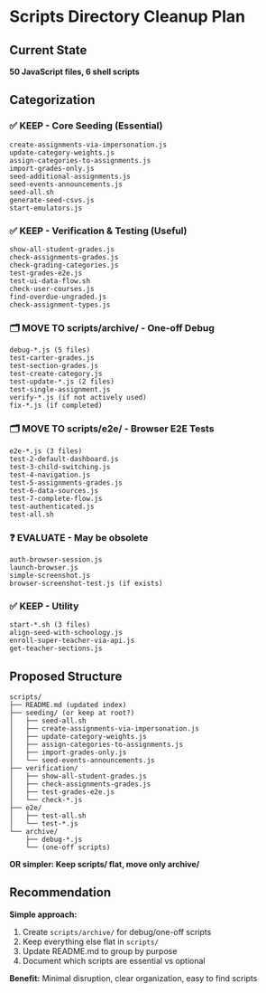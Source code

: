 # Scripts Directory Cleanup Plan

## Current State
**50 JavaScript files, 6 shell scripts**

## Categorization

### ✅ KEEP - Core Seeding (Essential)
```
create-assignments-via-impersonation.js
update-category-weights.js
assign-categories-to-assignments.js
import-grades-only.js
seed-additional-assignments.js
seed-events-announcements.js
seed-all.sh
generate-seed-csvs.js
start-emulators.js
```

### ✅ KEEP - Verification & Testing (Useful)
```
show-all-student-grades.js
check-assignments-grades.js
check-grading-categories.js
test-grades-e2e.js
test-ui-data-flow.sh
check-user-courses.js
find-overdue-ungraded.js
check-assignment-types.js
```

### 🗂️ MOVE TO scripts/archive/ - One-off Debug
```
debug-*.js (5 files)
test-carter-grades.js
test-section-grades.js
test-create-category.js
test-update-*.js (2 files)
test-single-assignment.js
verify-*.js (if not actively used)
fix-*.js (if completed)
```

### 🗂️ MOVE TO scripts/e2e/ - Browser E2E Tests
```
e2e-*.js (3 files)
test-2-default-dashboard.js
test-3-child-switching.js
test-4-navigation.js
test-5-assignments-grades.js
test-6-data-sources.js  
test-7-complete-flow.js
test-authenticated.js
test-all.sh
```

### ❓ EVALUATE - May be obsolete
```
auth-browser-session.js
launch-browser.js
simple-screenshot.js
browser-screenshot-test.js (if exists)
```

### ✅ KEEP - Utility
```
start-*.sh (3 files)
align-seed-with-schoology.js
enroll-super-teacher-via-api.js
get-teacher-sections.js
```

## Proposed Structure

```
scripts/
├── README.md (updated index)
├── seeding/ (or keep at root?)
│   ├── seed-all.sh
│   ├── create-assignments-via-impersonation.js
│   ├── update-category-weights.js
│   ├── assign-categories-to-assignments.js
│   ├── import-grades-only.js
│   └── seed-events-announcements.js
├── verification/
│   ├── show-all-student-grades.js
│   ├── check-assignments-grades.js
│   ├── test-grades-e2e.js
│   └── check-*.js
├── e2e/
│   ├── test-all.sh
│   └── test-*.js
└── archive/
    ├── debug-*.js
    └── (one-off scripts)
```

**OR simpler: Keep scripts/ flat, move only archive/**

## Recommendation

**Simple approach:**
1. Create `scripts/archive/` for debug/one-off scripts
2. Keep everything else flat in `scripts/`
3. Update README.md to group by purpose
4. Document which scripts are essential vs optional

**Benefit:** Minimal disruption, clear organization, easy to find scripts
